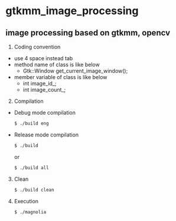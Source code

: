 # gtkmm_image_processing
## image processing based on gtkmm, opencv

1. Coding convention
  * use 4 space instead tab
  * method name of class is like below
    * Gtk::Window get_current_image_window();
  * member variable of class is like below
    * int image_id_;
    * int image_count_;

2. Compilation
  * Debug mode compilation
    ```bash
    $ ./build eng
    ```
  * Release mode compilation
    ```bash
    $ ./build
     ```
     or
     ```bash
     $ ./build all
     ```
3. Clean
    ```bash
    $ ./build clean
    ```

4. Execution  
    ```bash
   $ ./magnolia
   ```

 
